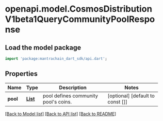 # openapi.model.CosmosDistributionV1beta1QueryCommunityPoolResponse

## Load the model package
```dart
import 'package:mantrachain_dart_sdk/api.dart';
```

## Properties
Name | Type | Description | Notes
------------ | ------------- | ------------- | -------------
**pool** | [**List<CommunityPool200ResponsePoolInner>**](CommunityPool200ResponsePoolInner.md) | pool defines community pool's coins. | [optional] [default to const []]

[[Back to Model list]](../README.md#documentation-for-models) [[Back to API list]](../README.md#documentation-for-api-endpoints) [[Back to README]](../README.md)


